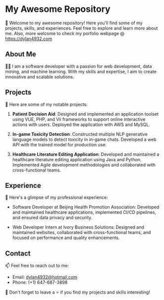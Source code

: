 # My Awesome Repository

👋 Welcome to my awesome repository! Here you'll find some of my projects, skills, and experiences. Feel free to explore and learn more about me. Also, more welcome to check my porfolio webpage @ https://dylan4932.com

## About Me

👨‍💻 I am a software developer with a passion for web development, data mining, and machine learning. With my skills and expertise, I aim to create innovative and scalable solutions.


## Projects

🚀 Here are some of my notable projects:

1. **Patient Decision Aid**: Designed and implemented an application toolset using VUE, PHP, and Vii frameworks to support online interactive actions with users. Deployed the application with AWS and MySQL.

2. **In-game Toxicity Detection**: Constructed multiple NLP generative language models to detect toxicity in in-game chats. Developed a web API with the trained model for production use.

3. **Healthcare Literature Editing Application**: Developed and maintained a healthcare literature editing application using Java and Python. Implemented Agile development methodologies and collaborated with cross-functional teams.

## Experience

👔 Here's a glimpse of my professional experience:

- Software Developer at Beijing Health Promotion Association: Developed and maintained healthcare applications, implemented CI/CD pipelines, and ensured data privacy and security.

- Web Developer Intern at Ivory Business Solutions: Designed and maintained websites, collaborated with cross-functional teams, and focused on performance and quality enhancements.

## Contact

📫 Feel free to reach out to me:

- Email: dylan4932@hotmail.com
- Phone: (+1) 647-687-3898


🌟 Don't forget to leave a ⭐️ if you find my projects and skills interesting!


